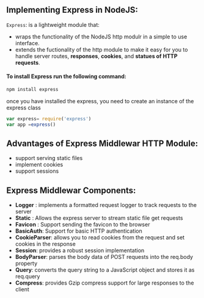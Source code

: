## Implementing Express in NodeJS:

`Express`: is a lightweight module that:
 - wraps the functionality of the NodeJS http modulr in a simple to use interface.
 - extends the fuctionality of the http module to make it easy for you to handle server routes, **responses**, **cookies**, and **statues of HTTP requests**.

  #### To install Express run the following command:
  ```javascript
 npm install express
```
once you have installed the express, you need to create an instance of the express class

```javascript
var express= require('express')
var app =express()
```
## Advantages of Express Middlewar HTTP Module: 
- support serving static files
- implement cookies
- support sessions

## Express Middlewar Components:
  - **Logger** : implements a formatted request logger to track requests to the server
  - **Static** : Allows the express server to stream static file get requests
  - **Favicon** : Support sending the favicon to the browser
  - **BasicAuth**: Support for basic HTTP authentication
  - **CookieParser**: allows you to read cookies from the request and set cookies in the response
  - **Session**: provides a robust session implementation
  - **BodyParser**: parses the body data of POST requests into the req.body property
  - **Query**: converts the query string to a JavaScript object and stores it as req.query
  - **Compress**: provides Gzip compress support for large responses to the client
